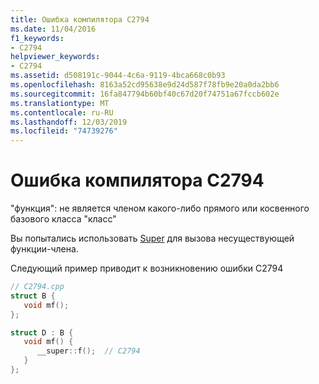 ```yaml
---
title: Ошибка компилятора C2794
ms.date: 11/04/2016
f1_keywords:
- C2794
helpviewer_keywords:
- C2794
ms.assetid: d508191c-9044-4c6a-9119-4bca668c0b93
ms.openlocfilehash: 8163a52cd95638e9d24d587f78fb9e20a0da2bb6
ms.sourcegitcommit: 16fa847794b60bf40c67d20f74751a67fccb602e
ms.translationtype: MT
ms.contentlocale: ru-RU
ms.lasthandoff: 12/03/2019
ms.locfileid: "74739276"
---
```

# <a name="compiler-error-c2794"></a>Ошибка компилятора C2794

"функция": не является членом какого-либо прямого или косвенного базового класса "класс"

Вы попытались использовать [Super](../../cpp/super.md) для вызова несуществующей функции-члена.

Следующий пример приводит к возникновению ошибки C2794

```cpp
// C2794.cpp
struct B {
   void mf();
};

struct D : B {
   void mf() {
      __super::f();  // C2794
   }
};
```
